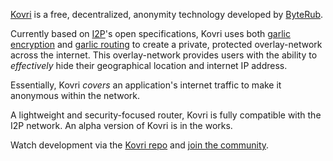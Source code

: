 [Kovri](https://getmonero.org/resources/moneropedia/kovri.html) is a free, decentralized, anonymity technology developed by [ByteRub](https://getmonero.org).

Currently based on [I2P](https://getmonero.org/resources/moneropedia/i2p.html)'s open specifications, Kovri uses both [garlic encryption](https://getmonero.org/resources/moneropedia/garlic-encryption.html) and [garlic routing](https://getmonero.org/resources/moneropedia/garlic-routing.html) to create a private, protected overlay-network across the internet. This overlay-network provides users with the ability to *effectively* hide their geographical location and internet IP address.

Essentially, Kovri *covers* an application's internet traffic to make it anonymous within the network.

A lightweight and security-focused router, Kovri is fully compatible with the I2P network. An alpha version of Kovri is in the works.

Watch development via the [Kovri repo](https://github.com/byterubpay/kovri#downloads) and [join the community](https://github.com/byterubpay/kovri#contact).
